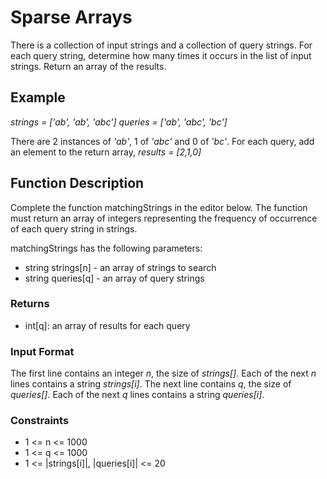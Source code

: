 # Sparse Arrays

There is a collection of input strings and a collection of query strings. For each query string, determine how many times it occurs in the list of input strings. Return an array of the results.

## Example

*strings = ['ab', 'ab', 'abc']*
*queries = ['ab', 'abc', 'bc']*

There are 2 instances of *'ab'*, 1 of *'abc'* and 0 of *'bc'*. For each query, add an element to the return array, *results = [2,1,0]*

## Function Description

Complete the function matchingStrings in the editor below. The function must return an array of integers representing the frequency of occurrence of each query string in strings.

matchingStrings has the following parameters:

* string strings[n] - an array of strings to search
* string queries[q] - an array of query strings

### Returns

* int[q]: an array of results for each query

### Input Format

The first line contains an integer *n*, the size of *strings[]*.
Each of the next *n* lines contains a string *strings[i]*.
The next line contains *q*, the size of *queries[]*.
Each of the next *q* lines contains a string *queries[i]*.

### Constraints

* 1 <= n <= 1000
* 1 <= q <= 1000
* 1 <= |strings[i]|, |queries[i]| <= 20

